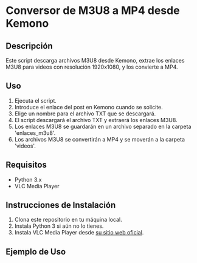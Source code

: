 # Conversor de M3U8 a MP4 desde Kemono

## Descripción
Este script descarga archivos M3U8 desde Kemono, extrae los enlaces M3U8 para videos con resolución 1920x1080, y los convierte a MP4.

## Uso
1. Ejecuta el script.
2. Introduce el enlace del post en Kemono cuando se solicite.
3. Elige un nombre para el archivo TXT que se descargará.
4. El script descargará el archivo TXT y extraerá los enlaces M3U8.
5. Los enlaces M3U8 se guardarán en un archivo separado en la carpeta 'enlaces_m3u8'.
6. Los archivos M3U8 se convertirán a MP4 y se moverán a la carpeta 'videos'.

## Requisitos
- Python 3.x
- VLC Media Player

## Instrucciones de Instalación
1. Clona este repositorio en tu máquina local.
2. Instala Python 3 si aún no lo tienes.
3. Instala VLC Media Player desde [su sitio web oficial](https://www.videolan.org/vlc/).

## Ejemplo de Uso
